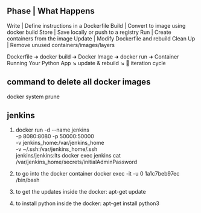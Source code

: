 ## Phase    | What Happens
Write       | Define instructions in a Dockerfile
Build       | Convert to image using docker build
Store       | Save locally or push to a registry
Run         | Create containers from the image
Update      | Modify Dockerfile and rebuild
Clean Up    | Remove unused containers/images/layers


Dockerfile ➜ docker build ➜ Docker Image ➜ docker run ➜ Container Running Your Python App
           ↘ update & rebuild ↘
           🔁 iteration cycle

## command to delete all docker images 
docker system prune 

## jenkins 
1. docker run -d --name jenkins \
  -p 8080:8080 -p 50000:50000 \
  -v jenkins_home:/var/jenkins_home \
  -v ~/.ssh:/var/jenkins_home/.ssh \
  jenkins/jenkins:lts
docker exec jenkins cat /var/jenkins_home/secrets/initialAdminPassword

2. to go into the docker container docker exec -it -u 0 1a1c7beb97ec /bin/bash
3. to get the updates inside the docker: apt-get update
4. to install python inside the docker: apt-get install python3
